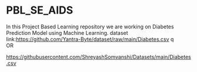 # PBL_SE_AIDS
In this Project Based Learning repository we are working on Diabetes Prediction Model using Machine Learning. 
dataset link:https://github.com/Yantra-Byte/dataset/raw/main/Diabetes.csv
q     
      OR


https://githubusercontent.com/ShreyashSomvanshi/Datasets/main/Diabetes.csv

